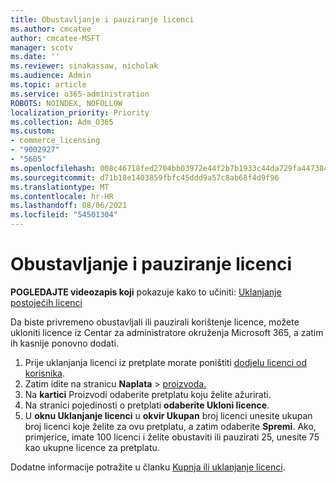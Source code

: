 ```yaml
---
title: Obustavljanje i pauziranje licenci
ms.author: cmcatee
author: cmcatee-MSFT
manager: scotv
ms.date: ''
ms.reviewer: sinakassaw, nicholak
ms.audience: Admin
ms.topic: article
ms.service: o365-administration
ROBOTS: NOINDEX, NOFOLLOW
localization_priority: Priority
ms.collection: Adm_O365
ms.custom:
- commerce_licensing
- "9002927"
- "5605"
ms.openlocfilehash: 008c46718fed2704bb03972e44f2b7b1933c44da729fa4473841939cc5caed51
ms.sourcegitcommit: d71b18e1403859fbfc45ddd9a57c8ab68f4d9f96
ms.translationtype: MT
ms.contentlocale: hr-HR
ms.lasthandoff: 08/06/2021
ms.locfileid: "54501304"
---
```

# <a name="suspend-or-pause-licenses"></a>Obustavljanje i pauziranje licenci

**POGLEDAJTE videozapis koji** pokazuje kako to učiniti: [Uklanjanje postojećih licenci](https://go.microsoft.com/fwlink/p/?linkid=2154938)

Da biste privremeno obustavljali ili pauzirali korištenje licence, možete ukloniti licence iz Centar za administratore okruženja Microsoft 365, a zatim ih kasnije ponovno dodati.

1. Prije uklanjanja licenci iz pretplate morate poništiti [dodjelu licenci od korisnika](/microsoft-365/admin/manage/remove-licenses-from-users).
2. Zatim idite na stranicu **Naplata**  >  [proizvoda.](https://go.microsoft.com/fwlink/p/?linkid=842054)
3. Na **kartici** Proizvodi odaberite pretplatu koju želite ažurirati.
4. Na stranici pojedinosti o pretplati **odaberite Ukloni licence**.
5. U **oknu Uklanjanje licenci** u **okvir Ukupan** broj licenci unesite ukupan broj licenci koje želite za ovu pretplatu, a zatim odaberite **Spremi**. Ako, primjerice, imate 100 licenci i želite obustaviti ili pauzirati 25, unesite 75 kao ukupne licence za pretplatu.

Dodatne informacije potražite u članku [Kupnja ili uklanjanje licenci](/microsoft-365/commerce/licenses/buy-licenses).